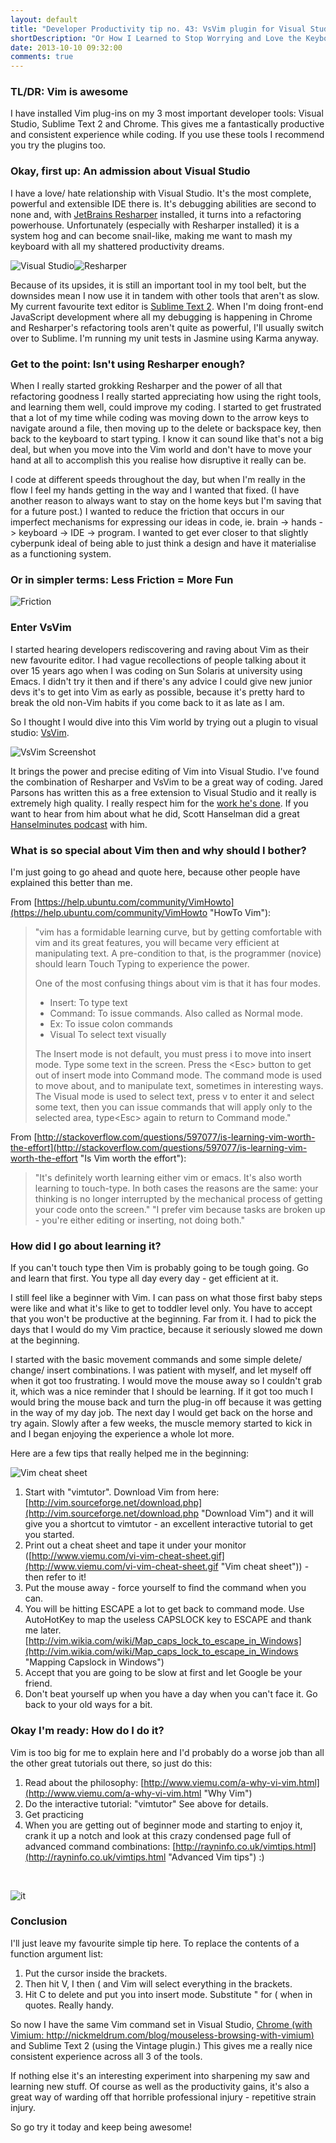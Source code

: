 ```yaml
---
layout: default
title: "Developer Productivity tip no. 43: VsVim plugin for Visual Studio"
shortDescription: "Or How I Learned to Stop Worrying and Love the Keyboard"
date: 2013-10-10 09:32:00
comments: true
---
```


### TL/DR: Vim is awesome

I have installed Vim plug-ins on my 3 most important developer tools: Visual Studio, Sublime Text 2 and Chrome. This gives me a fantastically productive and consistent experience while coding. If you use these tools I recommend you try the plugins too.

### Okay, first up: An admission about Visual Studio

I have a love/ hate relationship with Visual Studio. It's the most complete, powerful and extensible IDE there is. It's debugging abilities are second to none and, with [JetBrains Resharper](http://www.jetbrains.com/resharper/ "JetBrains Resharper") installed, it turns into a refactoring powerhouse. Unfortunately (especially with Resharper installed) it is a system hog and can become snail-like, making me want to mash my keyboard with all my shattered productivity dreams.

![Visual Studio](/assets/images/visual-studio-2010-logo.png)![Resharper](/assets/images/resharperlogo.jpg)

Because of its upsides, it is still an important tool in my tool belt, but the downsides mean I now use it in tandem with other tools that aren't as slow. My current favourite text editor is [Sublime Text 2](http://www.sublimetext.com/2 "Sublime Text 2"). When I'm doing front-end JavaScript development where all my debugging is happening in Chrome and Resharper's refactoring tools aren't quite as powerful, I'll usually switch over to Sublime. I'm running my unit tests in Jasmine using Karma anyway.

### Get to the point: Isn't using Resharper enough?

When I really started grokking Resharper and the power of all that refactoring goodness I really started appreciating how using the right tools, and learning them well, could improve my coding. I started to get frustrated that a lot of my time while coding was moving down to the arrow keys to navigate around a file, then moving up to the delete or backspace key, then back to the keyboard to start typing. I know it can sound like that's not a big deal, but when you move into the Vim world and don't have to move your hand at all to accomplish this you realise how disruptive it really can be.

I code at different speeds throughout the day, but when I'm really in the flow I feel my hands getting in the way and I wanted that fixed. (I have another reason to always want to stay on the home keys but I'm saving that for a future post.) I wanted to reduce the friction that occurs in our imperfect mechanisms for expressing our ideas in code, ie. brain -&gt; hands -&gt; keyboard -&gt; IDE -&gt; program. I wanted to get ever closer to that slightly cyberpunk ideal of being able to just think a design and have it materialise as a functioning system.

### Or in simpler terms: Less Friction = More Fun

![Friction](/assets/images/friction.jpg)

### Enter VsVim

I started hearing developers rediscovering and raving about Vim as their new favourite editor. I had vague recollections of people talking about it over 15 years ago when I was coding on Sun Solaris at university using Emacs. I didn't try it then and if there's any advice I could give new junior devs it's to get into Vim as early as possible, because it's pretty hard to break the old non-Vim habits if you come back to it as late as I am.

So I thought I would dive into this Vim world by trying out a plugin to visual studio: [VsVim](http://visualstudiogallery.msdn.microsoft.com/59ca71b3-a4a3-46ca-8fe1-0e90e3f79329 "VsVim").

![VsVim Screenshot](/assets/images/vsvimscreenshot.png)

It brings the power and precise editing of Vim into Visual Studio. I've found the combination of Resharper and VsVim to be a great way of coding. Jared Parsons has written this as a free extension to Visual Studio and it really is extremely high quality. I really respect him for the [work he's done](https://github.com/jaredpar/VsVim "VsVim on GitHub"). If you want to hear from him about what he did, Scott Hanselman did a great [Hanselminutes podcast](http://hanselminutes.com/364/vsvim-visual-studio-and-vim-with-jared-parsons "VsVim Hanselminutes podcast") with him.

### What is so special about Vim then and why should I bother?

I'm just going to go ahead and quote here, because other people have explained this better than me.

From [https://help.ubuntu.com/community/VimHowto](https://help.ubuntu.com/community/VimHowto "HowTo Vim"):

>"vim has a formidable learning curve, but by getting comfortable with vim and its great features, you will became very efficient at manipulating text. A pre-condition to that, is the programmer (novice) should learn Touch Typing to experience the power.
> 
> One of the most confusing things about vim is that it has four modes.
> 
> *   Insert: To type text
> *   Command: To issue commands. Also called as Normal mode.
> *   Ex: To issue colon commands
> *   Visual To select text visually
> 
> The Insert mode is not default, you must press i to move into insert mode. Type some text in the screen. Press the &lt;Esc&gt; button to get out of insert mode into Command mode. The command mode is used to move about, and to manipulate text, sometimes in interesting ways. The Visual mode is used to select text, press v to enter it and select some text, then you can issue commands that will apply only to the selected area, type&lt;Esc&gt; again to return to Command mode."

From [http://stackoverflow.com/questions/597077/is-learning-vim-worth-the-effort](http://stackoverflow.com/questions/597077/is-learning-vim-worth-the-effort "Is Vim worth the effort"):

> "It's definitely worth learning either vim or emacs. It's also worth learning to touch-type. In both cases the reasons are the same: your thinking is no longer interrupted by the mechanical process of getting your code onto the screen."
> "I prefer vim because tasks are broken up - you're either editing or inserting, not doing both."

### How did I go about learning it?

If you can't touch type then Vim is probably going to be tough going. Go and learn that first. You type all day every day - get efficient at it.

I still feel like a beginner with Vim. I can pass on what those first baby steps were like and what it's like to get to toddler level only. You have to accept that you won't be productive at the beginning. Far from it. I had to pick the days that I would do my Vim practice, because it seriously slowed me down at the beginning.

I started with the basic movement commands and some simple delete/ change/ insert combinations. I was patient with myself, and let myself off when it got too frustrating. I would move the mouse away so I couldn't grab it, which was a nice reminder that I should be learning. If it got too much I would bring the mouse back and turn the plug-in off because it was getting in the way of my day job. The next day I would get back on the horse and try again. Slowly after a few weeks, the muscle memory started to kick in and I began enjoying the experience a whole lot more.

Here are a few tips that really helped me in the beginning:

![Vim cheat sheet](/assets/images/vimcheatsheet-thumb.gif)

1.  Start with "vimtutor". Download Vim from here: [http://vim.sourceforge.net/download.php](http://vim.sourceforge.net/download.php "Download Vim") and it will give you a shortcut to vimtutor - an excellent interactive tutorial to get you started.
2.  Print out a cheat sheet and tape it under your monitor ([http://www.viemu.com/vi-vim-cheat-sheet.gif](http://www.viemu.com/vi-vim-cheat-sheet.gif "Vim cheat sheet")) - then refer to it!
3.  Put the mouse away - force yourself to find the command when you can.
4.  You will be hitting ESCAPE a lot to get back to command mode. Use AutoHotKey to map the useless CAPSLOCK key to ESCAPE and thank me later. [http://vim.wikia.com/wiki/Map_caps_lock_to_escape_in_Windows](http://vim.wikia.com/wiki/Map_caps_lock_to_escape_in_Windows "Mapping Capslock in Windows")
5.  Accept that you are going to be slow at first and let Google be your friend.
6.  Don't beat yourself up when you have a day when you can't face it. Go back to your old ways for a bit.

### Okay I'm ready: How do I do it?

Vim is too big for me to explain here and I'd probably do a worse job than all the other great tutorials out there, so just do this:

1.  Read about the philosophy: [http://www.viemu.com/a-why-vi-vim.html](http://www.viemu.com/a-why-vi-vim.html "Why Vim")
2.  Do the interactive tutorial: "vimtutor" See above for details.
3.  Get practicing
4.  When you are getting out of beginner mode and starting to enjoy it, crank it up a notch and look at this crazy condensed page full of advanced command combinations: [http://rayninfo.co.uk/vimtips.html](http://rayninfo.co.uk/vimtips.html "Advanced Vim tips") :)

&nbsp;

![it](/assets/images/its-working.gif)

### Conclusion

I'll just leave my favourite simple tip here. To replace the contents of a function argument list:

1.  Put the cursor inside the brackets.
2.  Then hit V, I then ( and Vim will select everything in the brackets.
3.  Hit C to delete and put you into insert mode. Substitute " for ( when in quotes. Really handy.

So now I have the same Vim command set in Visual Studio, [Chrome (with Vimium: http://nickmeldrum.com/blog/mouseless-browsing-with-vimium)](http://nickmeldrum.com/blog/mouseless-browsing-with-vimium "Mouseless browsing with Vimium") and Sublime Text 2 (using the Vintage plugin.) This gives me a really nice consistent experience across all 3 of the tools.

If nothing else it's an interesting experiment into sharpening my saw and learning new stuff. Of course as well as the productivity gains, it's also a great way of warding off that horrible professional injury - repetitive strain injury.

So go try it today and keep being awesome!
